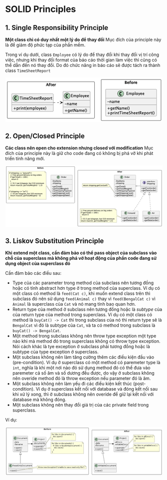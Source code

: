 # SOLID Principles
## 1. Single Responsibility Principle
**Một class chỉ có duy nhất một lý do để thay đổi**
Mục đích của principle này là để giảm độ phức tạp của phần mềm.

Trong ví dụ dưới, class `Employee` có lý do để thay đổi khi thay đổi vị trí công việc, nhưng khi thay đổi format của báo cáo thời gian làm việc thì cũng có thể dẫn đến nó thay đổi. Do đó chức năng in báo cáo sẽ được tách ra thành class `TimeSheetReport`

![Single Responsibility Principle](/out//00.diagrams/02.design-parterns/00.design-principles/single_responsibility/Single%20Responsibility%20Principle.png)

## 2. Open/Closed Principle
**Các class nên open cho extension nhưng closed với modification**
Mục đích của principle này là giữ cho code đang có không bị phá vỡ khi phát triển tính năng mới.

![Open/Closed Principle](/out//00.diagrams/02.design-parterns/00.design-principles/open_closed_responsibility/Open%20Closed%20Principle.png)

## 3. Liskov Substitution Principle
**Khi extend một class, cần đảm bảo có thể  pass object của subclass vào chỗ của superclass mà không phá vỡ hoạt động của phần code đang sử dụng object của superclass đó**

Cần đảm bảo các điều sau:
- Type của các parameter trong method của subclass nên tương đồng hoặc có tính abstract hơn type ở trong method của superclass. Ví dụ có một class có method là `feed(Cat c)`, khi muốn extend class trên thì subclass đó nên sử dụng `feed(Animal c)` thay vì `feed(BengalCat c)` vì `Animal` là superclass của `Cat` và nó mang tính bao quan hơn.
- Return type của method ở subclass nên tương đồng hoặc là *subtype* của của return type của method trong superclass. Ví dụ có một class có method là `buyCat() -> Cat` thì trong subclass của nó thì return type sẽ là `BengalCat` vì đó là subtype của `Cat`, và ta có method trong subclass là `buyCat() -> BengalCat`.
- Một method trong subclass không nên throw type exception một type nào khi mà method đó trong superclass không có throw type exception. Nói cách khác là tye exception ở subclass phải tương đồng hoặc là subtype của type exception ở superclass.
- Một subclass không nên làm tăng cường thêm các điều kiện đầu vào (pre-condition). Ví dụ ở superclass có một method có paremeter type là `int`, nghĩa là khi một nơi nào đó sử dụng method đó có thể đưa vào paremeter cả số âm và số dương đều được, do vậy ở subclass không nên overide method đó là throw exception nếu parameter đó là âm.
- Một subclass không nên làm yếu đi các điều kiện kết thúc (post-condition). Ví dụ ở superclass kết nối với database và đóng kết nối sau khi xử lý xong, thì ở subclass không nên overide để giữ lại kết nối với database mà không đóng.
- Một subclass không nên thay đổi giá trị của các private field trong superclass.

Ví dụ:

![Liskov Substitution Principle](/out//00.diagrams/02.design-parterns/00.design-principles/liskov_substitution/Liskov%20Substitution%20Principle.png)